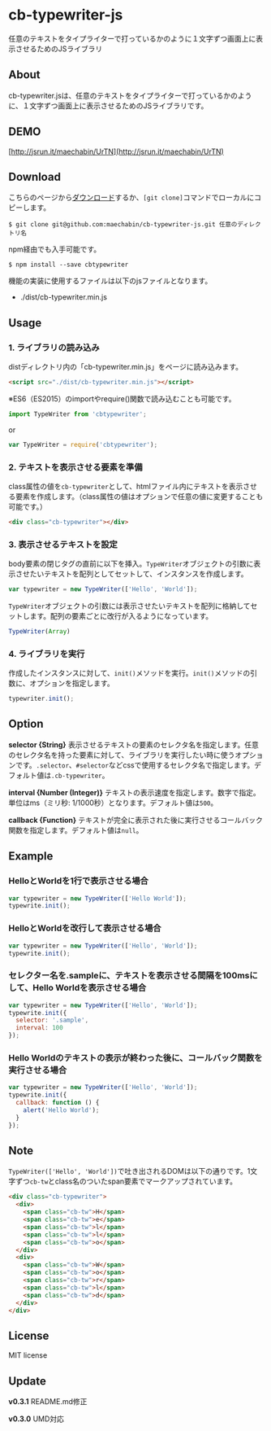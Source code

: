 # cb-typewriter-js

任意のテキストをタイプライターで打っているかのように１文字ずつ画面上に表示させるためのJSライブラリ


## About

cb-typewriter.jsは、任意のテキストをタイプライターで打っているかのように、１文字ずつ画面上に表示させるためのJSライブラリです。


## DEMO

[http://jsrun.it/maechabin/UrTN](http://jsrun.it/maechabin/UrTN)


## Download

こちらのページから[ダウンロード](https://github.com/maechabin/cb-typewriter-js/archive/master.zip)するか、`[git clone]`コマンドでローカルにコピーします。

```
$ git clone git@github.com:maechabin/cb-typewriter-js.git 任意のディレクトリ名
```

npm経由でも入手可能です。
```
$ npm install --save cbtypewriter
```

機能の実装に使用するファイルは以下のjsファイルとなります。
- ./dist/cb-typewriter.min.js


## Usage

### 1. ライブラリの読み込み

distディレクトリ内の「cb-typewriter.min.js」をページに読み込みます。

```html
<script src="./dist/cb-typewriter.min.js"></script>
```

※ES6（ES2015）のimportやrequire()関数で読み込むことも可能です。
```javascript
import TypeWriter from 'cbtypewriter';
```
or
```javascript
var TypeWriter = require('cbtypewriter');
```


### 2. テキストを表示させる要素を準備

class属性の値を`cb-typewriter`として、htmlファイル内にテキストを表示させる要素を作成します。（class属性の値はオプションで任意の値に変更することも可能です。）

```html
<div class="cb-typewriter"></div>
```

### 3. 表示させるテキストを設定

body要素の閉じタグの直前に以下を挿入。`TypeWriter`オブジェクトの引数に表示させたいテキストを配列としてセットして、インスタンスを作成します。

```javascript
var typewriter = new TypeWriter(['Hello', 'World']);
```

`TypeWriter`オブジェクトの引数には表示させたいテキストを配列に格納してセットします。配列の要素ごとに改行が入るようになっています。

```javascript
TypeWriter(Array)
```


### 4. ライブラリを実行

作成したインスタンスに対して、`init()`メソッドを実行。`init()`メソッドの引数に、オプションを指定します。

```javascript
typewriter.init();
```



## Option

**selector {String}**
表示させるテキストの要素のセレクタ名を指定します。任意のセレクタ名を持った要素に対して、ライブラリを実行したい時に使うオプションです。`.selector`、`#selector`などcssで使用するセレクタ名で指定します。デフォルト値は`.cb-typewriter`。

**interval {Number (Integer)}**
テキストの表示速度を指定します。数字で指定。単位はms（ミリ秒: 1/1000秒）となります。デフォルト値は`500`。

**callback {Function}**
テキストが完全に表示された後に実行させるコールバック関数を指定します。デフォルト値は`null`。


## Example

### HelloとWorldを1行で表示させる場合

```javascript
var typewriter = new TypeWriter(['Hello World']);
typewrite.init();
```

### HelloとWorldを改行して表示させる場合

```javascript
var typewriter = new TypeWriter(['Hello', 'World']);
typewrite.init();
```
### セレクター名を.sampleに、テキストを表示させる間隔を100msにして、Hello Worldを表示させる場合

```javascript
var typewriter = new TypeWriter(['Hello', 'World']);
typewrite.init({
  selector: '.sample',
  interval: 100
});
```
### Hello Worldのテキストの表示が終わった後に、コールバック関数を実行させる場合

```javascript
var typewriter = new TypeWriter(['Hello', 'World']);
typewrite.init({
  callback: function () {
    alert('Hello World');
  }
});
```

## Note

`TypeWriter(['Hello', 'World'])`で吐き出されるDOMは以下の通りです。1文字ずつ`cb-tw`とclass名のついたspan要素でマークアップされています。

```html
<div class="cb-typewriter">
  <div>
    <span class="cb-tw">H</span>
    <span class="cb-tw">e</span>
    <span class="cb-tw">l</span>
    <span class="cb-tw">l</span>
    <span class="cb-tw">o</span>
  </div>
  <div>
    <span class="cb-tw">W</span>
    <span class="cb-tw">o</span>
    <span class="cb-tw">r</span>
    <span class="cb-tw">l</span>
    <span class="cb-tw">d</span>
  </div>
</div>
```

## License

MIT license

## Update

**v0.3.1** README.md修正

**v0.3.0** UMD対応
